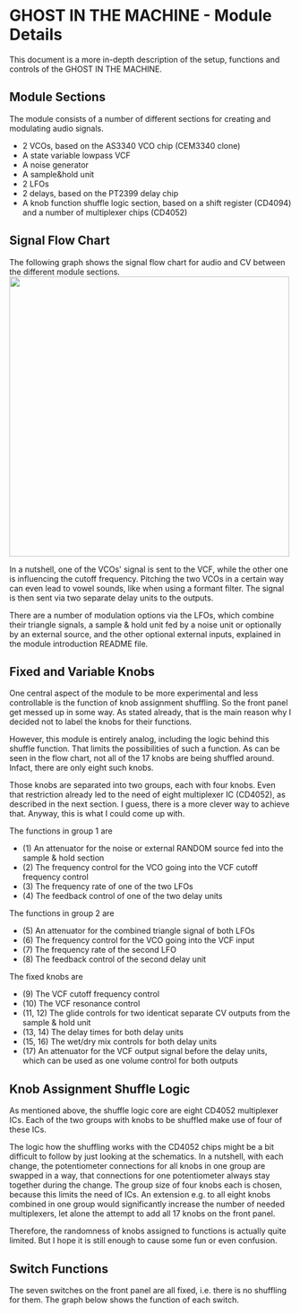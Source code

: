 # GHOST IN THE MACHINE - Module Details
This document is a more in-depth description of the setup, functions and controls of the GHOST IN THE MACHINE.

## Module Sections
The module consists of a number of different sections for creating and modulating audio signals.

- 2 VCOs, based on the AS3340 VCO chip (CEM3340 clone)
- A state variable lowpass VCF
- A noise generator
- A sample&hold unit
- 2 LFOs
- 2 delays, based on the PT2399 delay chip
- A knob function shuffle logic section, based on a shift register (CD4094) and a number of multiplexer chips (CD4052)

## Signal Flow Chart
The following graph shows the signal flow chart for audio and CV between the different module sections.
<img width="500" src="https://github.com/TOILmodular/GHOST_IN_THE_MACHINE/assets/97026614/ab3ed9ac-1f92-44cd-8025-82404f6bc720">

In a nutshell, one of the VCOs' signal is sent to the VCF, while the other one is influencing the cutoff frequency.
Pitching the two VCOs in a certain way can even lead to vowel sounds, like when using a formant filter.
The signal is then sent via two separate delay units to the outputs.

There are a number of modulation options via the LFOs, which combine their triangle signals, a sample & hold unit fed by a noise unit or optionally by an external source, and the other optional external inputs, explained in the module introduction README file.

## Fixed and Variable Knobs
One central aspect of the module to be more experimental and less controllable is the function of knob assignment shuffling.
So the front panel get messed up in some way.
As stated already, that is the main reason why I decided not to label the knobs for their functions.

However, this module is entirely analog, including the logic behind this shuffle function.
That limits the possibilities of such a function.
As can be seen in the flow chart, not all of the 17 knobs are being shuffled around.
Infact, there are only eight such knobs.

Those knobs are separated into two groups, each with four knobs.
Even that restriction already led to the need of eight multiplexer IC (CD4052), as described in the next section.
I guess, there is a more clever way to achieve that.
Anyway, this is what I could come up with.

The functions in group 1 are
- (1) An attenuator for the noise or external RANDOM source fed into the sample & hold section 
- (2) The frequency control for the VCO going into the VCF cutoff frequency control
- (3) The frequency rate of one of the two LFOs
- (4) The feedback control of one of the two delay units

The functions in group 2 are
- (5) An attenuator for the combined triangle signal of both LFOs
- (6) The frequency control for the VCO going into the VCF input
- (7) The frequency rate of the second LFO
- (8) The feedback control of the second delay unit

The fixed knobs are
- (9) The VCF cutoff frequency control
- (10) The VCF resonance control
- (11, 12) The glide controls for two identicat separate CV outputs from the sample & hold unit
- (13, 14) The delay times for both delay units
- (15, 16) The wet/dry mix controls for both delay units
- (17) An attenuator for the VCF output signal before the delay units, which can be used as one volume control for both outputs

## Knob Assignment Shuffle Logic
As mentioned above, the shuffle logic core are eight CD4052 multiplexer ICs.
Each of the two groups with knobs to be shuffled make use of four of these ICs.

The logic how the shuffling works with the CD4052 chips might be a bit difficult to follow by just looking at the schematics.
In a nutshell, with each change, the potentiometer connections for all knobs in one group are swapped in a way, that connections for one potentiometer always stay together during the change.
The group size of four knobs each is chosen, because this limits the need of ICs.
An extension e.g. to all eight knobs combined in one group would significantly increase the number of needed multiplexers, let alone the attempt to add all 17 knobs on the front panel.

Therefore, the randomness of knobs assigned to functions is actually quite limited.
But I hope it is still enough to cause some fun or even confusion.

## Switch Functions
The seven switches on the front panel are all fixed, i.e. there is no shuffling for them.
The graph below shows the function of each switch.


